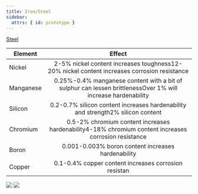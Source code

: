 ```yaml
---
title: Iron/Steel
sidebar:
  attrs: { id: prototype }
---
```



[Steel](https://www.britannica.com/technology/steel/Wear-resistant-steels)

|Element|	Effect|
| ------------- | :-----:|
|Nickel|	2-5% nickel content increases toughness12-20% nickel content increases corrosion resistance|
|Manganese|	0.25%-0.4% manganese content with a bit of sulphur can lessen brittlenessOver 1% will increase hardenability|
|Silicon|	0.2-0.7% silicon content increases hardenability and strength2% silicon content |increases yield strengthHigh percentages will also give magnetic properties to the alloy steel
|Chromium	|0.5-2% chromium content increases hardenability4-18% chromium content increases corrosion resistance|
|Boron|	0.001-0.003% boron content increases hardenability|
|Copper|	0.1-0.4% copper content increases corrosion resistan|
![](https://nexmaker-profabx.oss-cn-hangzhou.aliyuncs.com/img/flowline1_540.gif)
![](https://nexmaker-profabx.oss-cn-hangzhou.aliyuncs.com/img/Steel-tubing.png)
